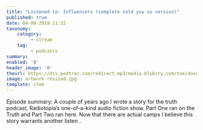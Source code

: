 ```yaml
---
title: "Listened to: Influencers (complete told you so version)"
published: true
date: 04-08-2019 11:22
taxonomy:
    category:
         - stream
    tag:
         - podcasts
summary:
enabled: '0'
header_image: '0'
theurl: https://dts.podtrac.com/redirect.mp3/media.blubrry.com/toe/dovetail.prxu.org/toe/f019f773-fb0a-4c3b-970f-48be70a31fb6/Episode_134_influencers2019.mp3
image: artwork-resized.jpg
template: item
---
```

 
Episode summary: A couple of years ago I wrote a story for the truth podcast, Radiotopia’s one-of-a-kind audio fiction show. Part One ran on the Truth and Part Two ran here. Now that there are actual camps I believe this story warrants another listen .

